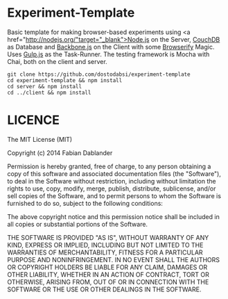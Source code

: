 # Experiment-Template

Basic template for making browser-based experiments using <a href="http://nodejs.org/"target="_blank">Node.js</a> on the Server, 
<a href="http://couchdb.apache.org" target="_blank">CouchDB</a> as Database and
<a href="http://backbonejs.org/" target="_blank">Backbone.js</a> on the Client with some 
<a href="http://browserify.org/" target="_blank">Browserify</a> Magic. Uses
<a href="http://gulpjs.com/" target="_blank">Gulp.js</a> as the Task-Runner.
The testing framework is Mocha with Chai, both on the client and server.

```
git clone https://github.com/dostodabsi/experiment-template
cd experiment-template && npm install 
cd server && npm install
cd ../client && npm install
```

# LICENCE

The MIT License (MIT)

Copyright (c) 2014 Fabian Dablander

Permission is hereby granted, free of charge, to any person obtaining a copy of
this software and associated documentation files (the "Software"), to deal in
the Software without restriction, including without limitation the rights to
use, copy, modify, merge, publish, distribute, sublicense, and/or sell copies of
the Software, and to permit persons to whom the Software is furnished to do so,
subject to the following conditions:

The above copyright notice and this permission notice shall be included in all
copies or substantial portions of the Software.

THE SOFTWARE IS PROVIDED "AS IS", WITHOUT WARRANTY OF ANY KIND, EXPRESS OR
IMPLIED, INCLUDING BUT NOT LIMITED TO THE WARRANTIES OF MERCHANTABILITY, FITNESS
FOR A PARTICULAR PURPOSE AND NONINFRINGEMENT. IN NO EVENT SHALL THE AUTHORS OR
COPYRIGHT HOLDERS BE LIABLE FOR ANY CLAIM, DAMAGES OR OTHER LIABILITY, WHETHER
IN AN ACTION OF CONTRACT, TORT OR OTHERWISE, ARISING FROM, OUT OF OR IN
CONNECTION WITH THE SOFTWARE OR THE USE OR OTHER DEALINGS IN THE SOFTWARE.
